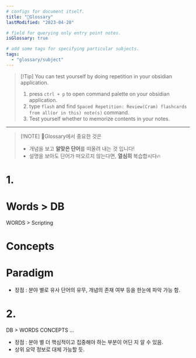```yaml
---
# configs for document itself.
title: "🔖Glossary"
lastModified: "2023-04-28"

# field for querying only entry point notes.
isGlossary: true

# add some tags for specifying particular subjects.
tags:
  - "glossary/subject"
---
```

> [!Tip] You can test yourself by doing repetition in your obsidian application.
> 1. press `ctrl + p` to open command palette on your obsidian application.
> 2. type `flash` and find `Spaced Repetition: Review(Cram) flashcards from all(or in this) note(s)` command.
> 3. Test yourself whether to memorize contents in your notes.

---

> [!NOTE] 🔖Glossary에서 중요한 것은
> - 개념을 보고 **알맞은 단어**를 떠올려 내는 것 입니다!
> - 설명을 보아도 단어가 떠오르지 않는다면, **열심히** 복습합시다🔥

# 1.
# Words > DB
WORDS > Scripting
# Concepts
# Paradigm

- 장점 : 분야 별로 유사 단어의 유무, 개념의 존재 여부 등을 한눈에 파악 가능 함.

# 2.
DB > WORDS CONCEPTS ...
- 장점 : 분야 별 더 핵심적이고 집중해야 하는 부분이 어딘 지 알 수 있음.
- 상위 요약 정보로 대체 가능할 듯.